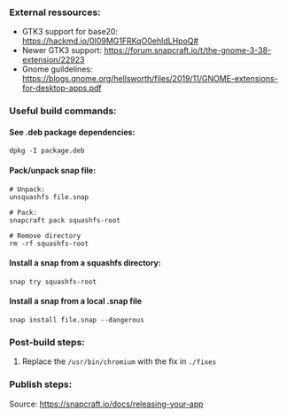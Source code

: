 
### External ressources:
- GTK3 support for base20: https://hackmd.io/0I09MG1FRKqO0ehIdLHpoQ#
- Newer GTK3 support: https://forum.snapcraft.io/t/the-gnome-3-38-extension/22923
- Gnome guildelines: https://blogs.gnome.org/hellsworth/files/2019/11/GNOME-extensions-for-desktop-apps.pdf

### Useful build commands:

#### See .deb package dependencies:
```shell
dpkg -I package.deb
```

#### Pack/unpack snap file:
```shell
# Unpack:
unsquashfs file.snap

# Pack:
snapcraft pack squashfs-root

# Remove directory
rm -rf squashfs-root
```

#### Install a snap from a squashfs directory:
```shell
snap try squashfs-root
```

#### Install a snap from a local .snap file
```shell
snap install file.snap --dangerous
```

### Post-build steps:

1. Replace the `/usr/bin/chromium` with the fix in `./fixes`
   
### Publish steps:
Source: https://snapcraft.io/docs/releasing-your-app


